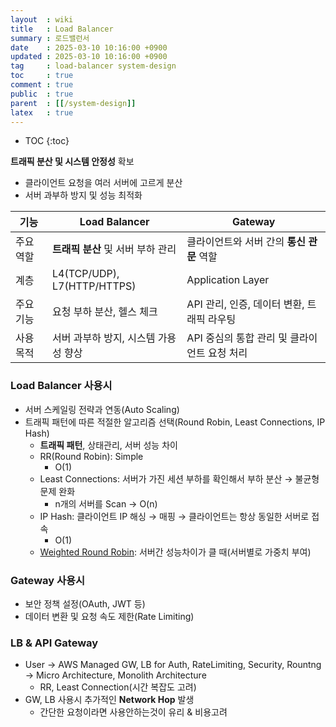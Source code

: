 ```yaml
---
layout  : wiki
title   : Load Balancer
summary : 로드밸런서
date    : 2025-03-10 10:16:00 +0900
updated : 2025-03-10 10:16:00 +0900
tag     : load-balancer system-design
toc     : true
comment : true
public  : true
parent  : [[/system-design]]
latex   : true
---
```

* TOC
{:toc}

**트래픽 분산 및 시스템 안정성** 확보

- 클라이언트 요청을 여러 서버에 고르게 분산
- 서버 과부하 방지 및 성능 최적화

| 기능 | Load Balancer | Gateway |
| --- | --- | --- |
| 주요역할 | **트래픽 분산** 및 서버 부하 관리 | 클라이언트와 서버 간의 **통신 관문** 역할 |
| 계층 | L4(TCP/UDP), L7(HTTP/HTTPS) | Application Layer |
| 주요 기능 | 요청 부하 분산, 헬스 체크 | API 관리, 인증, 데이터 변환, 트래픽 라우팅 |
| 사용 목적 | 서버 과부하 방지, 시스템 가용성 향상 | API 중심의 통합 관리 및 클라이언트 요청 처리 |

### Load Balancer 사용시

- 서버 스케일링 전략과 연동(Auto Scaling)
- 트래픽 패턴에 따른 적절한 알고리즘 선택(Round Robin, Least Connections, IP Hash)
    - **트래픽 패턴**, 상태관리, 서버 성능 차이
    - RR(Round Robin): Simple
        - O(1)
    - Least Connections: 서버가 가진 세션 부하를 확인해서 부하 분산 → 불균형 문제 완화
        - n개의 서버를 Scan → O(n)
    - IP Hash: 클라이언트 IP 해싱 → 매핑 → 클라이언트는 항상 동일한 서버로 접속
        - O(1)
    - [Weighted Round Robin](https://en.wikipedia.org/wiki/Weighted_round_robin): 서버간 성능차이가 클 때(서버별로 가중치 부여)

### Gateway 사용시

- 보안 정책 설정(OAuth, JWT 등)
- 데이터 변환 및 요청 속도 제한(Rate Limiting)

### LB & API Gateway

- User → AWS Managed GW, LB for Auth, RateLimiting, Security, Rountng → Micro Architecture, Monolith Architecture
    - RR, Least Connection(시간 복잡도 고려)
- GW, LB 사용시 추가적인 **Network Hop** 발생
    - 간단한 요청이라면 사용안하는것이 유리 & 비용고려